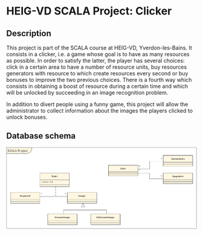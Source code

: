 # HEIG-VD SCALA Project: Clicker
## Description
This project is part of the SCALA course at HEIG-VD, Yverdon-les-Bains. It consists in a clicker, i.e. a game whose goal is to have as many resources as possible. In order to satisfy the latter, the player has several choices: click in a certain area to have a number of resource units, buy resources generators with resource to which create resources every second or buy bonuses to improve the two previous choices. There is a fourth way which consists in obtaining a boost of resource during a certain time and which will be unlocked by succeeding in an image recognition problem.

In addition to divert people using a funny game, this project will allow the administrator to collect information about the images the players clicked to unlock bonuses.

## Database schema

![UML](UML/uml.png)
